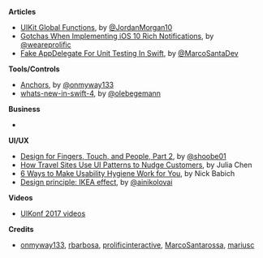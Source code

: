 
**Articles**

* [UIKit Global Functions](https://medium.com/the-traveled-ios-developers-guide/uikit-global-functions-b38250c0ed5c), by [@JordanMorgan10](https://twitter.com/JordanMorgan10)
* [Gotchas When Implementing iOS 10 Rich Notifications](https://www.prolificinteractive.com/2017/05/11/gotchas-implementing-ios-10-rich-notifications/), by [@weareprolific](https://twitter.com/weareprolific)
* [Fake AppDelegate For Unit Testing In Swift](https://marcosantadev.com/fake-appdelegate-unit-testing-swift/), by [@MarcoSantaDev](https://twitter.com/MarcoSantaDev)


**Tools/Controls**

* [Anchors](https://github.com/onmyway133/Anchors), by [@onmyway133](https://github.com/onmyway133)
* [whats-new-in-swift-4](https://github.com/ole/whats-new-in-swift-4), by [@olebegemann](https://twitter.com/olebegemann)

**Business**

*

**UI/UX**

* [Design for Fingers, Touch, and People, Part 2](http://www.uxmatters.com/mt/archives/2017/05/design-for-fingers-touch-and-people-part-2.php), by [@shoobe01](https://twitter.com/shoobe01)
* [How Travel Sites Use UI Patterns to Nudge Customers](https://www.appcues.com/blog/travel-sites-customer-engagement), by Julia Chen 
* [6 Ways to Make Usability Hygiene Work for You](https://www.webdesignerdepot.com/2017/05/6-ways-to-make-usability-hygiene-work-for-you/), by Nick Babich
* [Design principle: IKEA effect](https://uxplanet.org/design-principle-ikea-effect-2d908b2de81), by [@ainikolovai](https://twitter.com/ainikolov)

**Videos**

* [UIKonf 2017 videos](https://www.youtube.com/playlist?list=PLdr22uU_wISqntV4tQmx9H6sj9gMtj7nG)

**Credits**

* [onmyway133](https://github.com/onmyway133), [rbarbosa](https://github.com/rbarbosa), [prolificinteractive](https://github.com/prolificinteractive), [MarcoSantarossa](https://github.com/MarcoSantarossa), [mariusc](https://github.com/mariusc)

